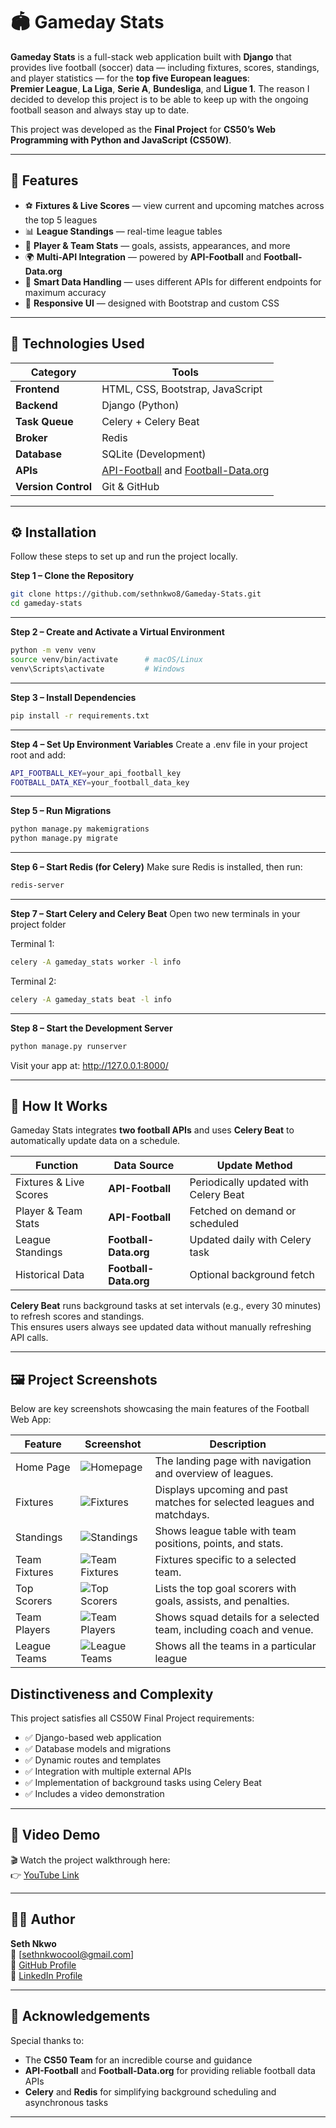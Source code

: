 # 🏟️ Gameday Stats

**Gameday Stats** is a full-stack web application built with **Django** that provides live football (soccer) data — including fixtures, scores, standings, and player statistics — for the **top five European leagues**:  
**Premier League**, **La Liga**, **Serie A**, **Bundesliga**, and **Ligue 1**. The reason I decided to develop this project is to be able to keep up with the ongoing football season and always stay up to date.

This project was developed as the **Final Project** for **CS50’s Web Programming with Python and JavaScript (CS50W)**.

---

## 🚀 Features

- ⚽ **Fixtures & Live Scores** — view current and upcoming matches across the top 5 leagues  
- 📊 **League Standings** — real-time league tables  
- 👤 **Player & Team Stats** — goals, assists, appearances, and more  
- 🌍 **Multi-API Integration** — powered by **API-Football** and **Football-Data.org**  
- 🧠 **Smart Data Handling** — uses different APIs for different endpoints for maximum accuracy  
- 🌙 **Responsive UI** — designed with Bootstrap and custom CSS  

---

## 🧰 Technologies Used

| Category | Tools |
|-----------|--------|
| **Frontend** | HTML, CSS, Bootstrap, JavaScript |
| **Backend** | Django (Python) |
| **Task Queue** | Celery + Celery Beat |
| **Broker** | Redis |
| **Database** | SQLite (Development) |
| **APIs** | [API-Football](https://www.api-football.com/) and [Football-Data.org](https://www.football-data.org/) |
| **Version Control** | Git & GitHub |

---

## ⚙️ Installation

Follow these steps to set up and run the project locally.

**Step 1 – Clone the Repository**
```bash
git clone https://github.com/sethnkwo8/Gameday-Stats.git
cd gameday-stats
```

---

**Step 2 – Create and Activate a Virtual Environment**
```bash
python -m venv venv
source venv/bin/activate      # macOS/Linux
venv\Scripts\activate         # Windows
```

---

**Step 3 – Install Dependencies**
```bash
pip install -r requirements.txt        
```

---

**Step 4 – Set Up Environment Variables**
Create a .env file in your project root and add:
```bash
API_FOOTBALL_KEY=your_api_football_key
FOOTBALL_DATA_KEY=your_football_data_key
```

---

**Step 5 – Run Migrations**
```bash
python manage.py makemigrations
python manage.py migrate
```

---

**Step 6 – Start Redis (for Celery)**
Make sure Redis is installed, then run:
```bash
redis-server    
```

---

**Step 7 – Start Celery and Celery Beat**
Open two new terminals in your project folder 

Terminal 1:
```bash
celery -A gameday_stats worker -l info
```

Terminal 2:
```bash
celery -A gameday_stats beat -l info
```

---

**Step 8 – Start the Development Server**
```bash
python manage.py runserver
```
Visit your app at:
http://127.0.0.1:8000/

---

## 🧠 How It Works

Gameday Stats integrates **two football APIs** and uses **Celery Beat** to automatically update data on a schedule.

| Function | Data Source | Update Method |
|-----------|--------------|----------------|
| Fixtures & Live Scores | **API-Football** | Periodically updated with Celery Beat |
| Player & Team Stats | **API-Football** | Fetched on demand or scheduled |
| League Standings | **Football-Data.org** | Updated daily with Celery task |
| Historical Data | **Football-Data.org** | Optional background fetch |

**Celery Beat** runs background tasks at set intervals (e.g., every 30 minutes) to refresh scores and standings.  
This ensures users always see updated data without manually refreshing API calls.  

---

## 🖼️ Project Screenshots

Below are key screenshots showcasing the main features of the Football Web App:

| Feature | Screenshot | Description |
|---------|------------|-------------|
| Home Page | ![Homepage](gameday_stats/screenshots/Homepage.png) | The landing page with navigation and overview of leagues. |
| Fixtures | ![Fixtures](gameday_stats/screenshots/Matches_Section.png) | Displays upcoming and past matches for selected leagues and matchdays. |
| Standings | ![Standings](gameday_stats/screenshots/Standings_Section.png) | Shows league table with team positions, points, and stats. |
| Team Fixtures | ![Team Fixtures](gameday_stats/screenshots/Team_Matches.png) | Fixtures specific to a selected team. |
| Top Scorers | ![Top Scorers](gameday_stats/screenshots/Top_Scorers_Section.png) | Lists the top goal scorers with goals, assists, and penalties. |
| Team Players | ![Team Players](gameday_stats/screenshots/Team_players.png) | Shows squad details for a selected team, including coach and venue. |
| League Teams | ![League Teams](gameday_stats/screenshots/Teams_Section.png) | Shows all the teams in a particular league |

## Distinctiveness and Complexity

This project satisfies all CS50W Final Project requirements:

- ✅ Django-based web application  
- ✅ Database models and migrations  
- ✅ Dynamic routes and templates  
- ✅ Integration with multiple external APIs  
- ✅ Implementation of background tasks using Celery Beat  
- ✅ Includes a video demonstration  

---

## 🎥 Video Demo

🎬 Watch the project walkthrough here:  
👉 [YouTube Link](https://youtu.be/bofClOn7viM) 

---

## 👨‍💻 Author

**Seth Nkwo**  
📧 [sethnkwocool@gmail.com]  
🔗 [GitHub Profile](https://github.com/sethnkwo8)  
🔗 [LinkedIn Profile](https://www.linkedin.com/in/seth-nkwo/)  

---

## 🏁 Acknowledgements

Special thanks to:
- The **CS50 Team** for an incredible course and guidance  
- **API-Football** and **Football-Data.org** for providing reliable football data APIs  
- **Celery** and **Redis** for simplifying background scheduling and asynchronous tasks  

---


